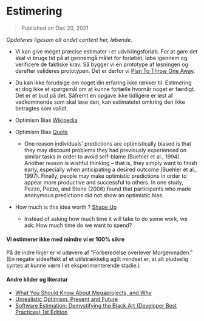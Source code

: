 [//]: # "title: Estimering."
[//]: # "slug: estimering"
[//]: # "pubDate: 20/12/2023 12:01"
[//]: # "lastModified: 21/12/2023 13:07"
[//]: # "excerpt: "
[//]: # "categories: organisation"
[//]: # "isPublished: false"

# Estimering

> Published on Dec 20, 2021

*Opdateres ligesom alt andet content her, løbende.* 

- Vi kan give meget præcise estimater i et udviklingsforløb. For at gøre det skal vi bruge tid på at gennemgå målet for forløbet, løbe igennem og verificere de faktiske krav. Så bygger vi en prototype af løsningen og derefter valideres prototypen.
Det er derfor vi [Plan To Throw One Away](https://course.ccs.neu.edu/cs5500f14/Notes/Prototyping1/planToThrowOneAway.html).

- Du kan ikke forudsige om noget din erfaring ikke rækker til. Estimering er dog ikke et spørgsmål om at kunne fortælle hvornår noget er færdigt. Det er et bud på det. Såfremt en opgave ikke tidligere er løst af vedkommende som skal løse den, kan estimatetet omkring den ikke betragtes som validt.

- Optimism Bias [Wikipedia](https://en.wikipedia.org/wiki/Optimism_bias#Policy,_planning,_and_management)

- Optimism Bias [Quote](https://www.sciencedirect.com/science/article/abs/pii/S0191886906002194?via%3Dihub)
    - One reason individuals’ predictions are optimistically biased is that they may discount problems they had previously experienced on similar tasks in order to avoid self-blame (Buehler et al., 1994). Another reason is wishful thinking – that is, they simply want to finish early, especially when anticipating a desired outcome (Buehler et al., 1997). Finally, people may make optimistic predictions in order to appear more productive and successful to others. In one study, Pezzo, Pezzo, and Stone (2006) found that participants who made anonymous predictions did not show an optimistic bias.

- How much is this idea worth ? [Shape Up](https://basecamp.com/shapeup/0.3-chapter-01)
    - Instead of asking how much time it will take to do some work, we ask: How much time do we want to spend? 


#### Vi estimerer ikke med mindre vi er 100% sikre

På de indre linjer er vi udøvere af "Forberedelse overlever Morgenmaden." (En negativ sideeffekt af et utilstrækkelig agilt mindset er, at alt pludselig syntes at kunne være i et eksperimenterende stadie.)

#### Andre kilder og literatur

- [What You Should Know About Megaprojects, and Why](https://arxiv.org/ftp/arxiv/papers/1409/1409.0003.pdf)
- [Unrealistic Optimism: Present and Future](https://guilfordjournals.com/doi/10.1521/jscp.1996.15.1.1)
- [Software Estimation: Demystifying the Black Art (Developer Best Practices) 1st Edition]( https://www.amazon.com/Software-Estimation-Demystifying-Developer-Practices/dp/0735605351/)
